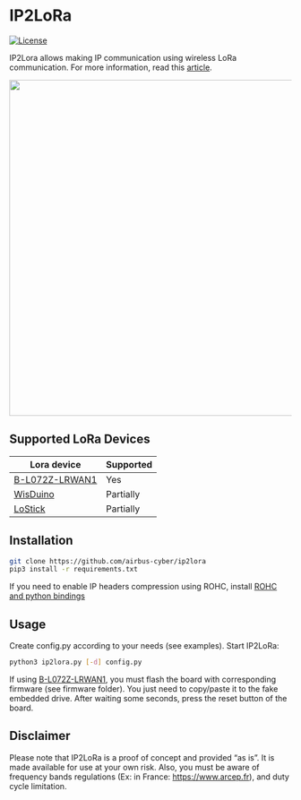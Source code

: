 

# IP2LoRa
[![License](https://img.shields.io/badge/license-GPL--3.0-orange.svg)](https://www.gnu.org/licenses/gpl-3.0.txt)

IP2Lora allows making IP communication using wireless LoRa communication.
For more information, read this [article](https://github.com/airbus-cyber/blogpost/tree/main/ip2lora-a-diverted-use-of-lora-to-build-your-wireless-ip-link-over-kilometers).

<p align="center">
<img src="https://airbus-cyber-security.com/wp-content/uploads/2020/10/lora_modbus_st.gif" width=600>
</p>


## Supported LoRa Devices
| Lora device                                                                      |Supported  |
|----------------------------------------------------------------------------------|-----------|
|[B-L072Z-LRWAN1](https://www.st.com/en/evaluation-tools/b-l072z-lrwan1.html)      | Yes       |
|[WisDuino](https://store.rakwireless.com/products/rak811-lpwan-evaluation-board)  | Partially |
|[LoStick](https://ronoth.com/products/lostik)                                     | Partially |


## Installation
```bash
git clone https://github.com/airbus-cyber/ip2lora
pip3 install -r requirements.txt
```
If you need to enable IP headers compression using ROHC,
install [ROHC and python bindings](https://rohc-lib.org/wiki/doku.php?id=python-install)
 
## Usage
Create config.py according to your needs (see examples).
Start IP2LoRa:
```bash
python3 ip2lora.py [-d] config.py
```

If using [B-L072Z-LRWAN1](https://www.st.com/en/evaluation-tools/b-l072z-lrwan1.html), 
you must flash the board with corresponding firmware (see firmware folder).
You just need to copy/paste it to the fake embedded drive. After waiting some seconds, press the reset button of the board.

## Disclaimer
Please note that IP2LoRa is a proof of concept and provided  “as is”. It is made available for use at your own risk.
Also, you must be aware of frequency bands regulations (Ex: in France: https://www.arcep.fr), and duty cycle limitation.




 


